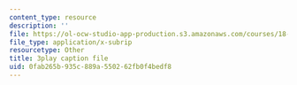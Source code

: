 ```yaml
---
content_type: resource
description: ''
file: https://ol-ocw-studio-app-production.s3.amazonaws.com/courses/18-01sc-single-variable-calculus-fall-2010/0fab265b935c889a550262fb0f4bedf8_7K1sB05pE0A.srt
file_type: application/x-subrip
resourcetype: Other
title: 3play caption file
uid: 0fab265b-935c-889a-5502-62fb0f4bedf8
---
```

